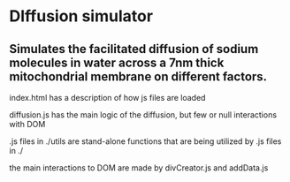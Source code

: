 # DIffusion simulator

## Simulates the facilitated diffusion of sodium molecules in water across a 7nm thick mitochondrial membrane on different factors.

index.html has a description of how js files are loaded

diffusion.js has the main logic of the diffusion, but few or null interactions with DOM

.js files in ./utils are stand-alone functions that are being utilized by .js files in ./

the main interactions to DOM are made by divCreator.js and addData.js
